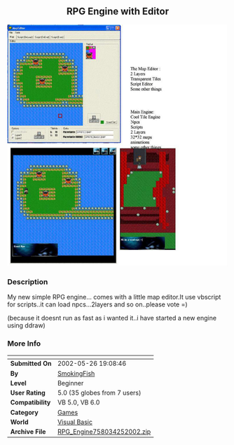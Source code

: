 ﻿<div align="center">

## RPG Engine with Editor

<img src="PIC20024251421154082.JPG">
</div>

### Description

My new simple RPG engine... comes with a little map editor.It use vbscript for scripts..it can load npcs...2layers and so on..please vote =)

(because it doesnt run as fast as i wanted it..i have started a new engine using ddraw)
 
### More Info
 


<span>             |<span>
---                |---
**Submitted On**   |2002-05-26 19:08:46
**By**             |[SmokingFish](https://github.com/Planet-Source-Code/PSCIndex/blob/master/ByAuthor/smokingfish.md)
**Level**          |Beginner
**User Rating**    |5.0 (35 globes from 7 users)
**Compatibility**  |VB 5\.0, VB 6\.0
**Category**       |[Games](https://github.com/Planet-Source-Code/PSCIndex/blob/master/ByCategory/games__1-38.md)
**World**          |[Visual Basic](https://github.com/Planet-Source-Code/PSCIndex/blob/master/ByWorld/visual-basic.md)
**Archive File**   |[RPG\_Engine758034252002\.zip](https://github.com/Planet-Source-Code/smokingfish-rpg-engine-with-editor__1-34111/archive/master.zip)








